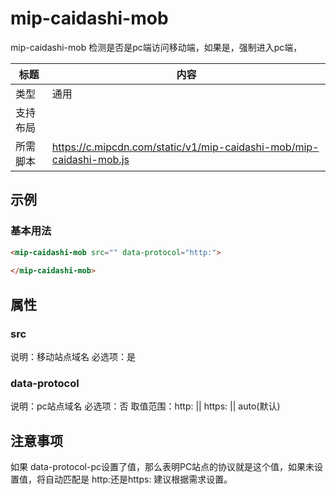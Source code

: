 # mip-caidashi-mob

mip-caidashi-mob 检测是否是pc端访问移动端，如果是，强制进入pc端，

标题|内容
----|----
类型|通用
支持布局|
所需脚本|https://c.mipcdn.com/static/v1/mip-caidashi-mob/mip-caidashi-mob.js

## 示例

### 基本用法
```html
<mip-caidashi-mob src="" data-protocol="http:">
   
</mip-caidashi-mob>
```

## 属性

### src

说明：移动站点域名
必选项：是

### data-protocol

说明：pc站点域名
必选项：否
取值范围：http: || https: || auto(默认)

## 注意事项
如果 data-protocol-pc设置了值，那么表明PC站点的协议就是这个值，如果未设置值，将自动匹配是 http:还是https: 建议根据需求设置。

